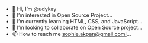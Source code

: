 - 👋 Hi, I’m @udykay
- 👀 I’m interested in Open Source Project...
- 🌱 I’m currently learning HTML, CSS, and JavaScript...
- 💞️ I’m looking to collaborate on Open Source project...
- 📫 How to reach me sophie.akpan@gmail.comI...

<!---
udykay/udykay is a ✨ special ✨ repository because its `README.md` (this file) appears on your GitHub profile.
You can click the Preview link to take a look at your changes.
--->
